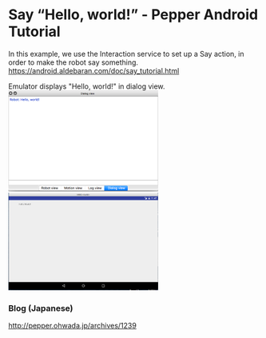 # Say “Hello, world!” - Pepper Android Tutorial

In this example, we use the Interaction service to set up a Say action, in order to make the robot say something. <br>
https://android.aldebaran.com/doc/say_tutorial.html <br>

Emulator displays "Hello, world!" in dialog view. <br/> 
<img src="https://github.com/ohwada/Pepper_Android_Tutorial/blob/master/PepperTutorialSay/docs/dialog.png" width="300" /> <br>
<img src="https://github.com/ohwada/Pepper_Android_Tutorial/blob/master/PepperTutorialSay/docs/tablet.png" width="300" /> <br>

### Blog (Japanese)
http://pepper.ohwada.jp/archives/1239
